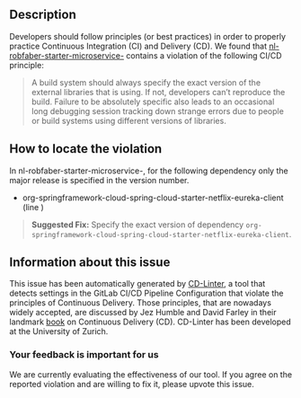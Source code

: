
## Description
Developers should follow principles (or best practices) in order to properly practice Continuous Integration (CI) and Delivery (CD).
We found that [nl-robfaber-starter-microservice-](https://gitlab.com/robfaber/microservices/blob/master/.gitlab-ci.yml) contains a violation of the following CI/CD principle:

> A build system should always specify the exact version of the external libraries that is using.
If not, developers can’t reproduce the build. Failure to be absolutely specific also leads to an occasional long debugging session tracking down strange errors due to people or build systems using different versions of libraries.

## How to locate the violation

In nl-robfaber-starter-microservice-, for the following dependency only the major release is specified in the version number.

* org-springframework-cloud-spring-cloud-starter-netflix-eureka-client (line )

> **Suggested Fix:** Specify the exact version of dependency `org-springframework-cloud-spring-cloud-starter-netflix-eureka-client`.

## Information about this issue

This issue has been automatically generated by [CD-Linter](https://gitlab.com/Jancso/configuration-analytics), a tool that detects settings in the GitLab CI/CD Pipeline Configuration that violate the principles of Continuous Delivery. Those principles, that are nowadays widely accepted, are discussed by Jez Humble and David Farley in their landmark [book](https://www.oreilly.com/library/view/continuous-delivery-reliable/9780321670250/) on Continuous Delivery (CD). CD-Linter has been developed at the University of Zurich.

### Your feedback is important for us
We are currently evaluating the effectiveness of our tool. If you agree on the reported violation and are willing to fix it, please upvote this issue.